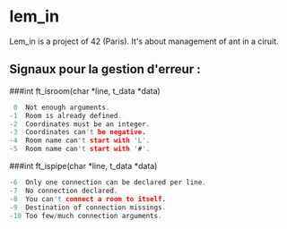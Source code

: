 # lem_in
Lem_in is a project of 42 (Paris).
It's about management of ant in a ciruit.

## Signaux pour la gestion d'erreur :
###int	ft_isroom(char *line, t_data *data)
```C
 0	Not enough arguments.
-1	Room is already defined.
-2	Coordinates must be an integer.
-3	Coordinates can't be negative.
-4	Room name can't start with 'L'.
-5	Room name can't start with '#'.
```
###int	ft_ispipe(char *line, t_data *data)
```C
-6	Only one connection can be declared per line.
-7	No connection declared.
-8	You can't connect a room to itself.
-9	Destination of connection missings.
-10	Too few/much connection arguments.
```
